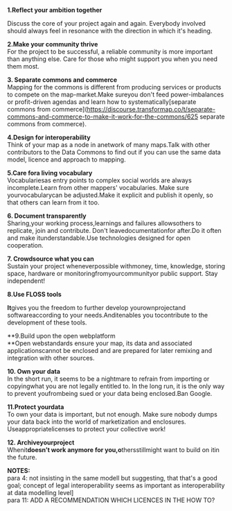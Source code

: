 **1.Reflect your ambition together**

Discuss the core of your project again and again. Everybody involved should always feel in resonance with the direction in which it's heading.

**2.Make your community thrive**  
For the project to be successful, a reliable community is more important than anything else. Care for those who might support you when you need them most.

**3. Separate commons and commerce**  
 Mapping for the commons is different from producing services or products to compete on the map-market.Make sureyou don't feed power-imbalances or profit-driven agendas and learn how to systematically[separate commons from commerce](https://discourse.transformap.co/t/separate-commons-and-commerce-to-make-it-work-for-the-commons/625 separate commons from commerce).

**4.Design for interoperability**  
Think of your map as a node in anetwork of many maps.Talk with other contributors to the Data Commons to find out if you can use the same data model, licence and approach to mapping.

**5.Care fora living vocabulary**  
Vocabulariesas entry points to complex social worlds are always incomplete.Learn from other mappers' vocabularies. Make sure yourvocabularycan be adjusted.Make it explicit and publish it openly, so that others can learn from it too.

**6. Document transparently**  
 Sharing,your working process,learnings and failures allowsothers to replicate, join and contribute. Don't leavedocumentationfor after.Do it often and make itunderstandable.Use technologies designed for open cooperation.

**7. Crowdsource what you can**  
 Sustain your project wheneverpossible withmoney, time, knowledge, storing space, hardware or monitoringfromyourcommunityor public support. Stay independent!

**8.Use FLOSS tools**

**It**gives you the freedom to further develop yourownprojectand softwareaccording to your needs.Anditenables you tocontribute to the development of these tools.

**9.Build upon the open webplatform    
**Open webstandards ensure your map, its data and associated applicationscannot be enclosed and are prepared for later remixing and integration with other sources.

**10. Own your data**  
 In the short run, it seems to be a nightmare to refrain from importing or copyingwhat you are not legally entitled to. In the long run, it is the only way to prevent youfrombeing sued or your data being enclosed.Ban Google.

**11.Protect yourdata**  
To own your data is important, but not enough. Make sure nobody dumps your data back into the world of marketization and enclosures. Useappropriatelicenses to protect your collective work!

**12. Archiveyourproject**  
Whenit**doesn’t work anymore for you,o**thersstillmight want to build on itin the future.

**NOTES:**  
para 4:  not insisting in the same modell but suggesting, that that's a good goal; concept of legal interoperability seems as important as interoperability at data modelling level\]  
para 11: ADD A RECOMMENDATION WHICH LICENCES IN THE HOW TO?

 

